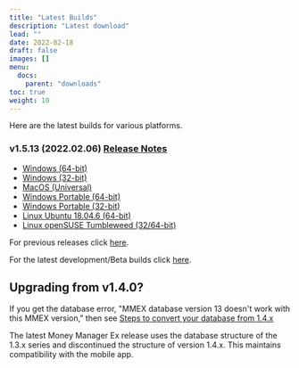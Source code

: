 ```yaml
---
title: "Latest Builds"
description: "Latest download"
lead: ""
date: 2022-02-18
draft: false
images: []
menu:
  docs:
    parent: "downloads"
toc: true
weight: 10
---
```


Here are the latest builds for various platforms.

### v1.5.13 (2022.02.06) [Release Notes](https://github.com/moneymanagerex/moneymanagerex/releases/tag/v1.5.13)

- [Windows (64-bit)](https://github.com/moneymanagerex/moneymanagerex/releases/download/v1.5.13/mmex-1.5.13-win64.exe)
- [Windows (32-bit)](https://github.com/moneymanagerex/moneymanagerex/releases/download/v1.5.13/mmex-1.5.13-win32.exe)
- [MacOS (Universal)](https://github.com/moneymanagerex/moneymanagerex/releases/download/v1.5.13/mmex-1.5.13-Darwin.dmg)
- [Windows Portable (64-bit)](https://github.com/moneymanagerex/moneymanagerex/releases/download/v1.5.13/mmex-1.5.13-win64-portable.zip)
- [Windows Portable (32-bit)](https://github.com/moneymanagerex/moneymanagerex/releases/download/v1.5.13/mmex-1.5.13-win32-portable.zip)
- [Linux Ubuntu 18.04.6 (64-bit)](https://github.com/moneymanagerex/moneymanagerex/releases/download/v1.5.13/mmex_1.5.13-1.bionic_amd64.deb)
- [Linux openSUSE Tumbleweed (32/64-bit)](https://github.com/moneymanagerex/moneymanagerex/releases/download/v1.5.13/mmex-1.5.13-1.SuSETumbleweedx86_64.rpm)

For previous releases click [here](../all).

For the latest development/Beta builds click [here](../development).

## Upgrading from v1.4.0?

If you get the database error, "MMEX database version 13 doesn't work with this MMEX version," 
then see [Steps to convert your database from 1.4.x](https://github.com/moneymanagerex/moneymanagerex/issues/2353)

The latest Money Manager Ex release uses the database structure of the 1.3.x series and discontinued the structure of version 1.4.x. 
This maintains compatibility with the mobile app.

